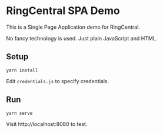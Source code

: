 # RingCentral SPA Demo

This is a Single Page Application demo for RingCentral.

No fancy technology is used. Just plain JavaScript and HTML.


## Setup

```
yarn install
```

Edit `credentials.js` to specify credentials.


## Run

```
yarn serve
```

Visit http://localhost:8080 to test.
